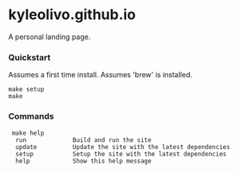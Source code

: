 # kyleolivo.github.io
A personal landing page.

### Quickstart

Assumes a first time install. Assumes 'brew' is installed.

```
make setup
make
```

### Commands

```
 make help
  run             Build and run the site
  update          Update the site with the latest dependencies
  setup           Setup the site with the latest dependencies
  help            Show this help message
```